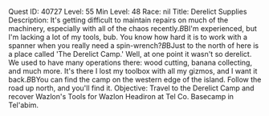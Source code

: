 Quest ID: 40727
Level: 55
Min Level: 48
Race: nil
Title: Derelict Supplies
Description: It's getting difficult to maintain repairs on much of the machinery, especially with all of the chaos recently.$B$BI'm experienced, but I'm lacking a lot of my tools, bub. You know how hard it is to work with a spanner when you really need a spin-wrench?$B$BJust to the north of here is a place called 'The Derelict Camp.' Well, at one point it wasn't so derelict. We used to have many operations there: wood cutting, banana collecting, and much more. It's there I lost my toolbox with all my gizmos, and I want it back.$B$BYou can find the camp on the western edge of the island. Follow the road up north, and you'll find it.
Objective: Travel to the Derelict Camp and recover Wazlon's Tools for Wazlon Headiron at Tel Co. Basecamp in Tel'abim.
